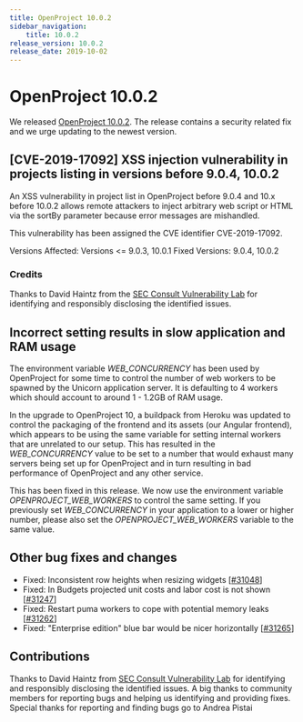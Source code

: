 ```yaml
---
title: OpenProject 10.0.2
sidebar_navigation:
    title: 10.0.2
release_version: 10.0.2
release_date: 2019-10-02
---
```


# OpenProject 10.0.2

We released [OpenProject 10.0.2](https://community.openproject.org/versions/1395).
The release contains a security related fix and we urge updating to the newest version.

## [CVE-2019-17092] XSS injection vulnerability in projects listing in versions before 9.0.4, 10.0.2

An XSS vulnerability in project list in OpenProject before 9.0.4 and 10.x before 10.0.2 allows remote attackers to inject arbitrary web script or HTML via the sortBy parameter because error messages are mishandled.

This vulnerability has been assigned the CVE identifier CVE-2019-17092.

Versions Affected: Versions <= 9.0.3, 10.0.1
Fixed Versions: 9.0.4, 10.0.2

### Credits

Thanks to David Haintz from the [SEC Consult Vulnerability Lab](https://www.sec-consult.com) for identifying and responsibly disclosing the identified issues.

## Incorrect setting results in slow application and RAM usage

The environment variable *WEB_CONCURRENCY* has been used by OpenProject for some time to control the number of web workers to be spawned by the Unicorn application server. It is defaulting to 4 workers which should account to around 1 - 1.2GB of RAM usage.

In the upgrade to OpenProject 10, a buildpack from Heroku was updated to control the packaging of the frontend and its assets (our Angular frontend), which appears to be using the same variable for setting internal workers that are unrelated to our setup. This has resulted in the *WEB_CONCURRENCY* value to be set to a number that would exhaust many servers being set up for OpenProject and in turn resulting in bad performance of OpenProject and any other service.

This has been fixed in this release. We now use the environment variable *OPENPROJECT_WEB_WORKERS* to control the same setting. If you previously set *WEB_CONCURRENCY* in your application to a lower or higher number, please also set the *OPENPROJECT_WEB_WORKERS* variable to the same value.

## Other bug fixes and changes

- Fixed: Inconsistent row heights when resizing widgets [[#31048](https://community.openproject.org/wp/31048)]
- Fixed: In Budgets projected unit costs and labor cost is not shown [[#31247](https://community.openproject.org/wp/31247)]
- Fixed: Restart puma workers to cope with potential memory leaks [[#31262](https://community.openproject.org/wp/31262)]
- Fixed: "Enterprise edition" blue bar would be nicer horizontally [[#31265](https://community.openproject.org/wp/31265)]

## Contributions

Thanks to David Haintz from [SEC Consult Vulnerability Lab](https://www.sec-consult.com) for identifying and responsibly disclosing the identified issues.
A big thanks to community members for reporting bugs and helping us identifying and providing fixes.
Special thanks for reporting and finding bugs go to Andrea Pistai
